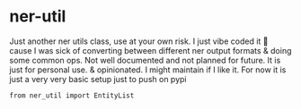 # ner-util
Just another ner utils class, use at your own risk. I just vibe coded it 🥲
cause I was sick of converting between different ner output formats & doing some common ops.
Not well documented and not planned for future. It is just for personal use. & opinionated.
I might maintain if I like it. 
For now it is just a very very basic setup just to push on pypi

```
from ner_util import EntityList
```
